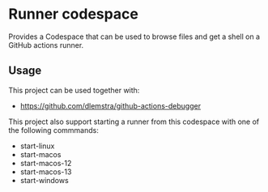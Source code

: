 # Runner codespace

Provides a Codespace that can be used to browse files and get a shell on a GitHub actions runner.

## Usage

This project can be used together with:

- https://github.com/dlemstra/github-actions-debugger

This project also support starting a runner from this codespace with one of the following commmands:
- start-linux
- start-macos
- start-macos-12
- start-macos-13
- start-windows
